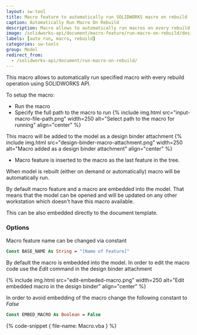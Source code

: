 ```yaml
---
layout: sw-tool
title: Macro feature to automatically run SOLIDWORKS macro on rebuild
caption: Automatically Run Macro On Rebuild
description: Macro allows to automatically run macros on every rebuild using the macro feature and designed binder attachment with SOLIDWORKS API
image: /solidworks-api/document/macro-feature/run-macro-on-rebuild/design-binder-macro-attachment.png
labels: [auto run, macro, rebuild]
categories: sw-tools
group: Model
redirect_from:
  - /solidworks-api/document/run-macro-on-rebuild/
---
```

This macro allows to automatically run specified macro with every rebuild operation using SOLIDWORKS API.

To setup the macro:

* Run the macro
* Specify the full path to the macro to run
{% include img.html src="input-macro-file-path.png" width=250 alt="Select path to the macro for running" align="center" %}

This macro will be added to the model as a design binder attachment
{% include img.html src="design-binder-macro-attachment.png" width=250 alt="Macro added as a design binder attachment" align="center" %}
* Macro feature is inserted to the macro as the last feature in the tree.

When model is rebuilt (either on demand or automatically) macro will be automatically run.

By default macro feature and a macro are embedded into the model. That means that the model can be opened and will be updated on any other workstation which doesn't have this macro available.

This can be also embedded directly to the document template.

### Options
Macro feature name can be changed via constant

~~~ vb
Const BASE_NAME As String = "[Name of Feature]"
~~~

By default the macro is embedded into the model. In order to edit the macro code use the *Edit* command in the design binder attachment

{% include img.html src="edit-embeded-macro.png" width=250 alt="Edit embedded macro in the design binder" align="center" %}

In order to avoid embedding of the macro change the following constant to *False*

~~~ vb
Const EMBED_MACRO As Boolean = False
~~~

{% code-snippet { file-name: Macro.vba } %}

